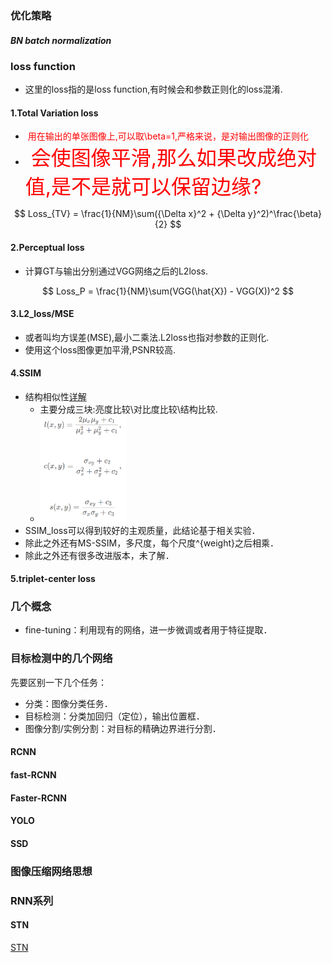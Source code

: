 

### 优化策略

##### BN batch normalization





### loss function

- 这里的loss指的是loss function,有时候会和参数正则化的loss混淆.

#### 1.Total Variation loss

- <font color=#ff0000> 用在输出的单张图像上,可以取\beta=1,严格来说，是对输出图像的正则化</font>
- <font color=#ff0000 size = 6> 会使图像平滑,那么如果改成绝对值,是不是就可以保留边缘?</font>

$$
Loss_{TV} = \frac{1}{NM}\sum({\Delta x}^2 + {\Delta y}^2)^\frac{\beta}{2}
$$



#### 2.Perceptual loss

- 计算GT与输出分别通过VGG网络之后的L2loss.

$$
Loss_P = \frac{1}{NM}\sum(VGG(\hat{X}) - VGG(X))^2
$$



#### 3.L2_loss/MSE

- 或者叫均方误差(MSE),最小二乘法.L2loss也指对参数的正则化.
- 使用这个loss图像更加平滑,PSNR较高.

#### 4.SSIM

- 结构相似性[详解](https://blog.csdn.net/leviopku/article/details/84635897)
  - 主要分成三块:亮度比较\对比度比较\结构比较.
  - <img src=./img/3.png width="30%" height="50%" />
- SSIM_loss可以得到较好的主观质量，此结论基于相关实验．
- 除此之外还有MS-SSIM，多尺度，每个尺度^{weight}之后相乘．
- 除此之外还有很多改进版本，未了解．

#### 5.triplet-center loss

### 几个概念

- fine-tuning：利用现有的网络，进一步微调或者用于特征提取．

### 目标检测中的几个网络

先要区别一下几个任务：

- 分类：图像分类任务．
- 目标检测：分类加回归（定位），输出位置框．
- 图像分割/实例分割：对目标的精确边界进行分割．

#### RCNN

#### fast-RCNN

#### Faster-RCNN

#### YOLO

#### SSD

### 图像压缩网络思想

### RNN系列

#### STN

[STN](https://www.jianshu.com/p/784ab304e956?from=groupmessage)





